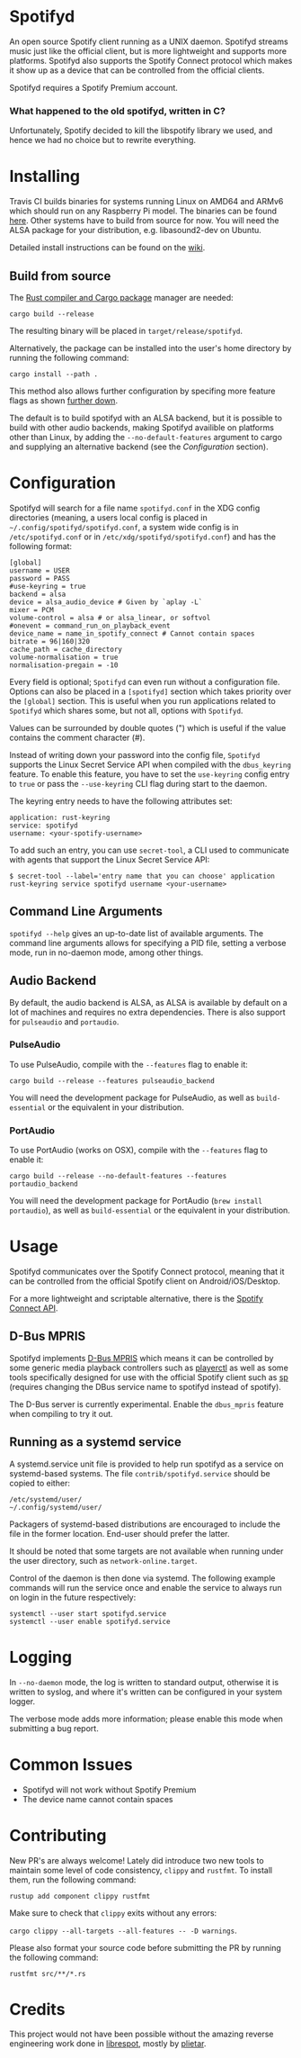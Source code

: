 # Spotifyd
An open source Spotify client running as a UNIX daemon. Spotifyd streams music
just like the official client, but is more lightweight and supports more
platforms. Spotifyd also supports the Spotify Connect protocol which makes it
show up as a device that can be controlled from the official clients.

Spotifyd requires a Spotify Premium account.

### What happened to the old spotifyd, written in C?
Unfortunately, Spotify decided to kill the libspotify library we used, and
hence we had no choice but to rewrite everything.

# Installing
Travis CI builds binaries for systems running Linux on AMD64 and ARMv6 which
should run on any Raspberry Pi model. The binaries can be found
[here](https://github.com/Spotifyd/spotifyd/releases/latest). Other systems
have to build from source for now. You will need the ALSA package for your
distribution, e.g. libasound2-dev on Ubuntu.

Detailed install instructions can be found on the [wiki](https://github.com/Spotifyd/spotifyd/wiki).

## Build from source
The [Rust compiler and Cargo package](https://www.rust-lang.org/learn/get-started)
 manager are needed:
```
cargo build --release
```
The resulting binary will be placed in `target/release/spotifyd`.

Alternatively, the package can be installed into the user's home directory
by running the following command:
```
cargo install --path .
```
This method also allows further configuration by specifing more feature flags
as shown [further down](#command-line-arguments).

The default is to build spotifyd with an ALSA backend, but it is possible
to build with other audio backends, making Spotifyd availible on platforms
other than Linux, by adding the `--no-default-features` argument to cargo
and supplying an alternative backend (see the _Configuration_ section).

# Configuration
Spotifyd will search for a file name `spotifyd.conf` in the XDG config
directories (meaning, a users local config is placed in
`~/.config/spotifyd/spotifyd.conf`, a system wide config is in
`/etc/spotifyd.conf` or in `/etc/xdg/spotifyd/spotifyd.conf`) and has the following format:
```
[global]
username = USER
password = PASS
#use-keyring = true
backend = alsa
device = alsa_audio_device # Given by `aplay -L`
mixer = PCM
volume-control = alsa # or alsa_linear, or softvol
#onevent = command_run_on_playback_event
device_name = name_in_spotify_connect # Cannot contain spaces
bitrate = 96|160|320
cache_path = cache_directory
volume-normalisation = true
normalisation-pregain = -10
```
Every field is optional; `Spotifyd` can even run without a configuration file.
Options can also be placed in a `[spotifyd]` section which takes priority over
the `[global]` section. This is useful when you run applications related to
`Spotifyd` which shares some, but not all, options with `Spotifyd`.

Values can be surrounded by double quotes (") which is useful if the value contains
the comment character (#).

Instead of writing down your password into the config file, `Spotifyd` supports the
Linux Secret Service API when compiled with the `dbus_keyring` feature. To enable 
this feature, you have to set the `use-keyring` config entry to `true` or pass the
`--use-keyring` CLI flag during start to the daemon.

The keyring entry needs to have the following attributes set:
```
application: rust-keyring
service: spotifyd
username: <your-spotify-username>
```

To add such an entry, you can use `secret-tool`, a CLI used to communicate with agents
that support the Linux Secret Service API:

```
$ secret-tool --label='entry name that you can choose' application rust-keyring service spotifyd username <your-username>
```

## Command Line Arguments
`spotifyd --help` gives an up-to-date list of available arguments. The command
line arguments allows for specifying a PID file, setting a verbose mode, run in
no-daemon mode, among other things.

## Audio Backend
By default, the audio backend is ALSA, as ALSA is available by default on a lot
of machines and requires no extra dependencies. There is also support for
`pulseaudio` and `portaudio`. 

### PulseAudio
To use PulseAudio, compile with the `--features` flag to enable
it:
```
cargo build --release --features pulseaudio_backend
```
You will need the development package for PulseAudio, as well
as `build-essential` or the equivalent in your distribution.

### PortAudio
To use PortAudio (works on OSX), compile with the `--features` flag to enable it:
```
cargo build --release --no-default-features --features portaudio_backend
```
You will need the development package for PortAudio (`brew install portaudio`), as well
as `build-essential` or the equivalent in your distribution.


# Usage
Spotifyd communicates over the Spotify Connect protocol, meaning that it can be
controlled from the official Spotify client on Android/iOS/Desktop.

For a more lightweight and scriptable alternative, there is
the [Spotify Connect
API](https://developer.spotify.com/web-api/web-api-connect-endpoint-reference/).

## D-Bus MPRIS
Spotifyd implements [D-Bus
MPRIS](https://specifications.freedesktop.org/mpris-spec/latest/) which means
it can be controlled by some generic media playback controllers such as
[playerctl](https://github.com/acrisci/playerctl/tree/4cf5ba8ad00f47c8db8af0fd20286b050921a6e1)
as well as some tools specifically designed for use with the official Spotify
client such as [sp](https://gist.github.com/wandernauta/6800547) (requires
changing the DBus service name to spotifyd instead of spotify).

The D-Bus server is currently experimental. Enable the `dbus_mpris` feature when
compiling to try it out.

## Running as a systemd service

A systemd.service unit file is provided to help run spotifyd as a service on
systemd-based systems. The file `contrib/spotifyd.service` should be copied to
either:

    /etc/systemd/user/
    ~/.config/systemd/user/

Packagers of systemd-based distributions are encouraged to include the file in
the former location. End-user should prefer the latter.

It should be noted that some targets are not available when running under the
user directory, such as `network-online.target`.

Control of the daemon is then done via systemd. The following example commands
will run the service once and enable the service to always run on login in the
future respectively:

    systemctl --user start spotifyd.service
    systemctl --user enable spotifyd.service

# Logging
In `--no-daemon` mode, the log is written to standard output, otherwise it is
written to syslog, and where it's written can be configured in your system
logger.

The verbose mode adds more information; please enable this mode when submitting
a bug report.

# Common Issues

* Spotifyd will not work without Spotify Premium
* The device name cannot contain spaces

# Contributing

New PR's are always welcome! Lately did introduce two new tools to maintain some level of code consistency, `clippy` and `rustfmt`. To install them, run the following command: 

```rustup add component clippy rustfmt```

Make sure to check that `clippy` exits without any errors:

```cargo clippy --all-targets --all-features -- -D warnings```.

Please also format your source code before submitting the PR by running the following command: 

```rustfmt src/**/*.rs```

# Credits
This project would not have been possible without the amazing reverse
engineering work done in [librespot](https://github.com/plietar/librespot),
mostly by [plietar](https://github.com/plietar).
